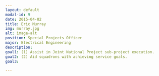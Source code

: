 ```yaml
---
layout: default
modal-id: 9
date: 2015-04-02
title: Eric Murray
img: murray.jpg
alt: image-alt
position: Special Projects Officer
major: Electrical Engineering
description:
goal1: (1) Assist in Joint National Project sub-project execution.
goal2: (2) Aid squadrons with achieving service goals.
goal3:

---
```

